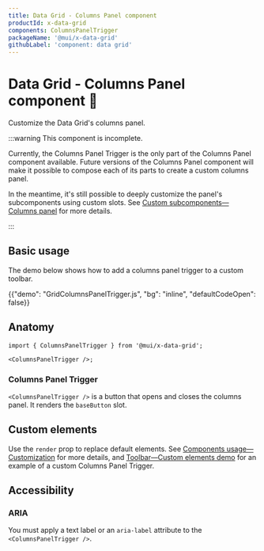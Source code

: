 ```yaml
---
title: Data Grid - Columns Panel component
productId: x-data-grid
components: ColumnsPanelTrigger
packageName: '@mui/x-data-grid'
githubLabel: 'component: data grid'
---
```


# Data Grid - Columns Panel component 🚧

<p class="description">Customize the Data Grid's columns panel.</p>

:::warning
This component is incomplete.

Currently, the Columns Panel Trigger is the only part of the Columns Panel component available.
Future versions of the Columns Panel component will make it possible to compose each of its parts to create a custom columns panel.

In the meantime, it's still possible to deeply customize the panel's subcomponents using custom slots.
See [Custom subcomponents—Columns panel](/x/react-data-grid/components/#columns-panel) for more details.

:::

## Basic usage

The demo below shows how to add a columns panel trigger to a custom toolbar.

{{"demo": "GridColumnsPanelTrigger.js", "bg": "inline", "defaultCodeOpen": false}}

## Anatomy

```tsx
import { ColumnsPanelTrigger } from '@mui/x-data-grid';

<ColumnsPanelTrigger />;
```

### Columns Panel Trigger

`<ColumnsPanelTrigger />` is a button that opens and closes the columns panel.
It renders the `baseButton` slot.

## Custom elements

Use the `render` prop to replace default elements.
See [Components usage—Customization](/x/react-data-grid/components/usage/#customization) for more details, and [Toolbar—Custom elements demo](/x/react-data-grid/components/toolbar/#custom-elements) for an example of a custom Columns Panel Trigger.

## Accessibility

### ARIA

You must apply a text label or an `aria-label` attribute to the `<ColumnsPanelTrigger />`.
